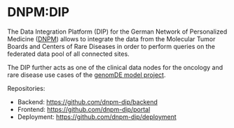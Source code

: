 # DNPM:DIP

The Data Integration Platform (DIP) for the German Network of Personalized Medicine ([DNPM](https://dnpm.de/de)) allows to integrate the data from the Molecular Tumor Boards and Centers of Rare Diseases in order to perform queries on the federated data pool of all connected sites.

The DIP further acts as one of the clinical data nodes for the oncology and rare disease use cases of the [genomDE model project](https://www.bfarm.de/DE/Das-BfArM/Aufgaben/Modellvorhaben-Genomsequenzierung/_node.html).

Repositories:
* Backend: https://github.com/dnpm-dip/backend
* Frontend: https://github.com/dnpm-dip/portal
* Deployment: https://github.com/dnpm-dip/deployment


